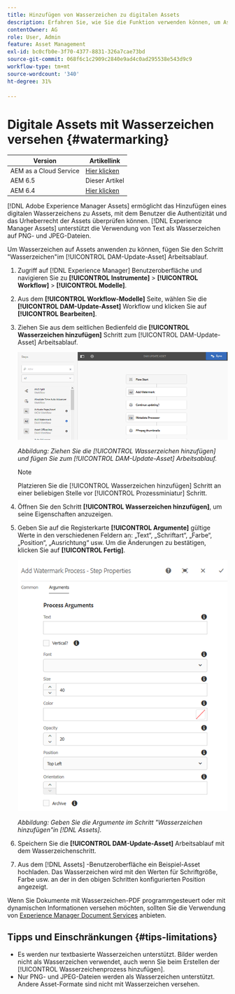 ```yaml
---
title: Hinzufügen von Wasserzeichen zu digitalen Assets
description: Erfahren Sie, wie Sie die Funktion verwenden können, um Assets digitale Wasserzeichen hinzuzufügen.
contentOwner: AG
role: User, Admin
feature: Asset Management
exl-id: bc0cfb0e-3f70-4377-8831-326a7cae73bd
source-git-commit: 068f6c1c2909c2840e9ad4c0ad295538e543d9c9
workflow-type: tm+mt
source-wordcount: '340'
ht-degree: 31%

---
```


# Digitale Assets mit Wasserzeichen versehen {#watermarking}

| Version | Artikellink |
| -------- | ---------------------------- |
| AEM as a Cloud Service | [Hier klicken](https://experienceleague.adobe.com/docs/experience-manager-cloud-service/content/assets/manage/watermark-assets.html?lang=en) |
| AEM 6.5 | Dieser Artikel |
| AEM 6.4 | [Hier klicken](https://experienceleague.adobe.com/docs/experience-manager-64/assets/administer/watermarking.html?lang=en) |

[!DNL Adobe Experience Manager Assets] ermöglicht das Hinzufügen eines digitalen Wasserzeichens zu Assets, mit dem Benutzer die Authentizität und das Urheberrecht der Assets überprüfen können. [!DNL Experience Manager Assets] unterstützt die Verwendung von Text als Wasserzeichen auf PNG- und JPEG-Dateien.

Um Wasserzeichen auf Assets anwenden zu können, fügen Sie den Schritt &quot;Wasserzeichen&quot;im [!UICONTROL DAM-Update-Asset] Arbeitsablauf.

1. Zugriff auf [!DNL Experience Manager] Benutzeroberfläche und navigieren Sie zu **[!UICONTROL Instrumente]** > **[!UICONTROL Workflow]** > **[!UICONTROL Modelle]**.
1. Aus dem **[!UICONTROL Workflow-Modelle]** Seite, wählen Sie die **[!UICONTROL DAM-Update-Asset]** Workflow und klicken Sie auf **[!UICONTROL Bearbeiten]**.

1. Ziehen Sie aus dem seitlichen Bedienfeld die **[!UICONTROL Wasserzeichen hinzufügen]** Schritt zum [!UICONTROL DAM-Update-Asset] Arbeitsablauf.

   ![Ziehen Sie die [!UICONTROL Wasserzeichen hinzufügen] und fügen Sie zum [!UICONTROL DAM-Update-Asset] Workflow](assets/add_watermark_step_aem_assets.png)

   *Abbildung: Ziehen Sie die [!UICONTROL Wasserzeichen hinzufügen] und fügen Sie zum [!UICONTROL DAM-Update-Asset] Arbeitsablauf.*

   >[!NOTE]
   >
   >Platzieren Sie die [!UICONTROL Wasserzeichen hinzufügen] Schritt an einer beliebigen Stelle vor [!UICONTROL Prozessminiatur] Schritt.

1. Öffnen Sie den Schritt **[!UICONTROL Wasserzeichen hinzufügen]**, um seine Eigenschaften anzuzeigen.
1. Geben Sie auf die Registerkarte **[!UICONTROL Argumente]** gültige Werte in den verschiedenen Feldern an: „Text“, „Schriftart“, „Farbe“, „Position“, „Ausrichtung“ usw. Um die Änderungen zu bestätigen, klicken Sie auf **[!UICONTROL Fertig]**.

   ![Bereitstellen der Argumente im Schritt „Wasserzeichen hinzufügen“ in [!DNL Assets]](assets/arguments_add_watermark_aem_assets.png)

   *Abbildung: Geben Sie die Argumente im Schritt &quot;Wasserzeichen hinzufügen&quot;in [!DNL Assets].*

1. Speichern Sie die **[!UICONTROL DAM-Update-Asset]** Arbeitsablauf mit dem Wasserzeichenschritt.
1. Aus dem [!DNL Assets] -Benutzeroberfläche ein Beispiel-Asset hochladen. Das Wasserzeichen wird mit den Werten für Schriftgröße, Farbe usw. an der in den obigen Schritten konfigurierten Position angezeigt.

Wenn Sie Dokumente mit Wasserzeichen-PDF programmgesteuert oder mit dynamischen Informationen versehen möchten, sollten Sie die Verwendung von [Experience Manager Document Services](/help/forms/using/overview-aem-document-services.md) anbieten.

## Tipps und Einschränkungen {#tips-limitations}

* Es werden nur textbasierte Wasserzeichen unterstützt. Bilder werden nicht als Wasserzeichen verwendet, auch wenn Sie beim Erstellen der [!UICONTROL Wasserzeichenprozess hinzufügen].
* Nur PNG- und JPEG-Dateien werden als Wasserzeichen unterstützt. Andere Asset-Formate sind nicht mit Wasserzeichen versehen.
